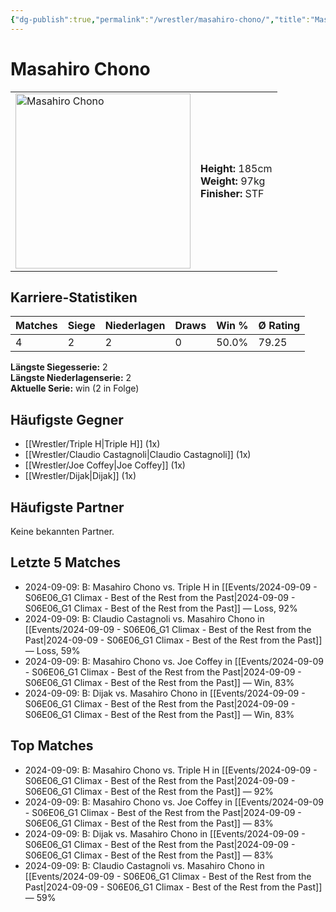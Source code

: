 ```yaml
---
{"dg-publish":true,"permalink":"/wrestler/masahiro-chono/","title":"Masahiro Chono","tags":["wrestler"],"noteIcon":""}
---
```



# Masahiro Chono

<table>
        <tr>
        <td><img src="https://github.com/CptSpaulding1980/choke-slam-wrestling/releases/download/images/Masahiro_Chono.png" width="280" alt="Masahiro Chono"></td>
        <td>
        <b>Height:</b> 185cm<br>
        <b>Weight:</b> 97kg<br>
        <b>Finisher:</b> STF<br>
        </td>
        </tr>
        </table>
        

## Karriere-Statistiken

| Matches | Siege | Niederlagen | Draws | Win % | Ø Rating |
|---------|-------|-------------|-------|-------|-----------|
| 4 | 2 | 2 | 0 | 50.0% | 79.25 |

**Längste Siegesserie:** 2<br>**Längste Niederlagenserie:** 2<br>**Aktuelle Serie:** win (2 in Folge)


## Häufigste Gegner
- [[Wrestler/Triple H\|Triple H]] (1x)
- [[Wrestler/Claudio Castagnoli\|Claudio Castagnoli]] (1x)
- [[Wrestler/Joe Coffey\|Joe Coffey]] (1x)
- [[Wrestler/Dijak\|Dijak]] (1x)

## Häufigste Partner
Keine bekannten Partner.

## Letzte 5 Matches
- 2024-09-09: B: Masahiro Chono vs. Triple H in [[Events/2024-09-09 - S06E06_G1 Climax - Best of the Rest from the Past\|2024-09-09 - S06E06_G1 Climax - Best of the Rest from the Past]] — Loss, 92%
- 2024-09-09: B: Claudio Castagnoli vs. Masahiro Chono in [[Events/2024-09-09 - S06E06_G1 Climax - Best of the Rest from the Past\|2024-09-09 - S06E06_G1 Climax - Best of the Rest from the Past]] — Loss, 59%
- 2024-09-09: B: Masahiro Chono vs. Joe Coffey in [[Events/2024-09-09 - S06E06_G1 Climax - Best of the Rest from the Past\|2024-09-09 - S06E06_G1 Climax - Best of the Rest from the Past]] — Win, 83%
- 2024-09-09: B: Dijak vs. Masahiro Chono in [[Events/2024-09-09 - S06E06_G1 Climax - Best of the Rest from the Past\|2024-09-09 - S06E06_G1 Climax - Best of the Rest from the Past]] — Win, 83%

## Top Matches
- 2024-09-09: B: Masahiro Chono vs. Triple H in [[Events/2024-09-09 - S06E06_G1 Climax - Best of the Rest from the Past\|2024-09-09 - S06E06_G1 Climax - Best of the Rest from the Past]] — 92%
- 2024-09-09: B: Masahiro Chono vs. Joe Coffey in [[Events/2024-09-09 - S06E06_G1 Climax - Best of the Rest from the Past\|2024-09-09 - S06E06_G1 Climax - Best of the Rest from the Past]] — 83%
- 2024-09-09: B: Dijak vs. Masahiro Chono in [[Events/2024-09-09 - S06E06_G1 Climax - Best of the Rest from the Past\|2024-09-09 - S06E06_G1 Climax - Best of the Rest from the Past]] — 83%
- 2024-09-09: B: Claudio Castagnoli vs. Masahiro Chono in [[Events/2024-09-09 - S06E06_G1 Climax - Best of the Rest from the Past\|2024-09-09 - S06E06_G1 Climax - Best of the Rest from the Past]] — 59%
